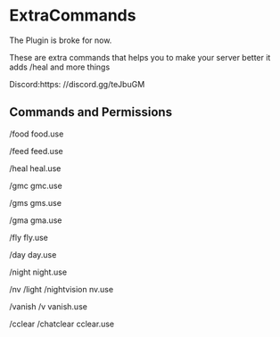 # ExtraCommands

The Plugin is broke for now.

These are extra commands that helps you to make your server better it adds /heal and more things

Discord:https: //discord.gg/teJbuGM


## Commands and Permissions

 /food  food.use
 
 /feed feed.use
 
 /heal heal.use
 
 /gmc gmc.use 
 
 /gms gms.use
 
 /gma gma.use
 
 /fly fly.use
 
/day day.use

/night night.use

/nv /light /nightvision nv.use

/vanish /v vanish.use

/cclear /chatclear cclear.use

